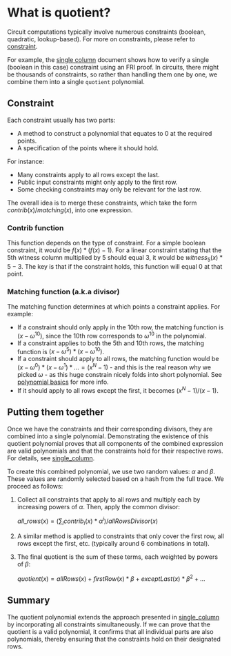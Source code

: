 # What is quotient?

Circuit computations typically involve numerous constraints (boolean, quadratic, lookup-based). For more on constraints, please refer to [constraint](../basics/constraint.md).

For example, the [single column](../basics/single_column_proof.md) document shows how to verify a single (boolean in this case) constraint using an FRI proof. In circuits, there might be thousands of constraints, so rather than handling them one by one, we combine them into a single `quotient` polynomial.

## Constraint

Each constraint usually has two parts:
* A method to construct a polynomial that equates to 0 at the required points.
* A specification of the points where it should hold.

For instance:
* Many constraints apply to all rows except the last.
* Public input constraints might only apply to the first row.
* Some checking constraints may only be relevant for the last row.

The overall idea is to merge these constraints, which take the form $contrib(x) / matching(x)$, into one expression.

### Contrib function

This function depends on the type of constraint. For a simple boolean constraint, it would be $f(x) * (f(x)-1)$. For a linear constraint stating that the 5th witness column multiplied by 5 should equal 3, it would be $witness_5(x)*5 - 3$. The key is that if the constraint holds, this function will equal 0 at that point.

### Matching function (a.k.a divisor)

The matching function determines at which points a constraint applies. For example:
* If a constraint should only apply in the 10th row, the matching function is $(x-\omega^{10})$, since the 10th row corresponds to $\omega^{10}$ in the polynomial.
* If a constraint applies to both the 5th and 10th rows, the matching function is $(x-\omega^{5})*(x-\omega^{10})$.
* If a constraint should apply to all rows, the matching function would be $(x-\omega^{0} ) * (x - \omega^{1})* ... = (x^N - 1)$ - and this is the real reason why we picked $\omega$ - as this huge constrain nicely folds into short polynomial. See [polynomial basics](../basics/polynomials.md) for more info.
* If it should apply to all rows except the first, it becomes $(x^N - 1) / (x - 1)$.

## Putting them together

Once we have the constraints and their corresponding divisors, they are combined into a single polynomial. Demonstrating the existence of this quotient polynomial proves that all components of the combined expression are valid polynomials and that the constraints hold for their respective rows. For details, see [single_column](../basics/single_column.md).

To create this combined polynomial, we use two random values: $\alpha$ and $\beta$. These values are randomly selected based on a hash from the full trace. We proceed as follows:
1. Collect all constraints that apply to all rows and multiply each by increasing powers of $\alpha$. Then, apply the common divisor:
   
   $all\_rows(x) = (\sum_i contrib_i(x) * \alpha^i) / allRowsDivisor(x)$

2. A similar method is applied to constraints that only cover the first row, all rows except the first, etc. (typically around 6 combinations in total).

3. The final quotient is the sum of these terms, each weighted by powers of $\beta$:

   $quotient(x) = allRows(x) + firstRow(x) * \beta + exceptLast(x) * \beta^2 + ...$

## Summary

The quotient polynomial extends the approach presented in [single_column](../basics/single_column_proof.md) by incorporating all constraints simultaneously. If we can prove that the quotient is a valid polynomial, it confirms that all individual parts are also polynomials, thereby ensuring that the constraints hold on their designated rows.
